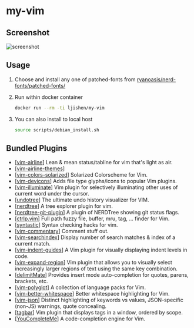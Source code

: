 # my-vim

## Screenshot

![screenshot](https://user-images.githubusercontent.com/468515/38783573-9f4e3d42-40b8-11e8-9338-867a8d42483a.png)


## Usage

1. Choose and install any one of patched-fonts from [ryanoasis/nerd-fonts/patched-fonts/](https://github.com/ryanoasis/nerd-fonts/tree/master/patched-fonts)

2. Run within docker container
   ```bash
   docker run --rm -ti ljishen/my-vim
   ```

3. You can also install to local host
   ```bash
   source scripts/debian_install.sh
   ```


## Bundled Plugins

- [[vim-airline](https://github.com/vim-airline/vim-airline)] Lean & mean status/tabline for vim that's light as air.
- [[vim-airline-themes](https://github.com/vim-airline/vim-airline-themes)]
- [[vim-colors-solarized](https://github.com/altercation/vim-colors-solarized)] Solarized Colorscheme for Vim.
- [[vim-devicons](https://github.com/ryanoasis/vim-devicons)] Adds file type glyphs/icons to popular Vim plugins.
- [[vim-illuminate](https://github.com/RRethy/vim-illuminate)] Vim plugin for selectively illuminating other uses of current word under the cursor.
- [[undotree](https://github.com/mbbill/undotree)] The ultimate undo history visualizer for VIM.
- [[nerdtree](https://github.com/scrooloose/nerdtree)] A tree explorer plugin for vim.
- [[nerdtree-git-plugin](https://github.com/Xuyuanp/nerdtree-git-plugin)] A plugin of NERDTree showing git status flags.
- [[ctrlp.vim](https://github.com/ctrlpvim/ctrlp.vim)] Full path fuzzy file, buffer, mru, tag, ... finder for Vim.
- [[syntastic](https://github.com/vim-syntastic/syntastic)] Syntax checking hacks for vim.
- [[vim-commentary](https://github.com/tpope/vim-commentary)] Comment stuff out.
- [[vim-searchindex](https://github.com/google/vim-searchindex)] Display number of search matches & index of a current match.
- [[vim-indent-guides](https://github.com/nathanaelkane/vim-indent-guides)] A Vim plugin for visually displaying indent levels in code.
- [[vim-expand-region](https://github.com/terryma/vim-expand-region)] Vim plugin that allows you to visually select increasingly larger regions of text using the same key combination.
- [[delimitMate](https://github.com/Raimondi/delimitMate)] Provides insert mode auto-completion for quotes, parens, brackets, etc.
- [[vim-polyglot](https://github.com/sheerun/vim-polyglot)] A collection of language packs for Vim.
- [[vim-better-whitespace](https://github.com/ntpeters/vim-better-whitespace)] Better whitespace highlighting for Vim.
- [[vim-json](https://github.com/elzr/vim-json)] Distinct highlighting of keywords vs values, JSON-specific (non-JS) warnings, quote concealing.
- [[tagbar](https://github.com/majutsushi/tagbar)] Vim plugin that displays tags in a window, ordered by scope.
- [[YouCompleteMe](https://github.com/Valloric/YouCompleteMe)] A code-completion engine for Vim.
